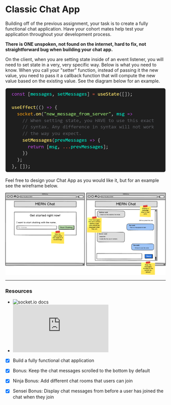# Classic Chat App
Building off of the previous assignment, your task is to create a fully functional chat application. Have your cohort mates help test your application throughout your development process.

**There is ONE unspoken, not found on the internet, hard to fix, not straightforward bug when building your chat app.**

On the client, when you are setting state inside of an event listener, you will need to set state in a very, very specific way. Below is what you need to know. When you call your "setter" function, instead of passing it the new value, you need to pass it a callback function that will compute the new value based on the existing value. See the diagram below for an example.

![](setting_state_in_listener.png)


Feel free to design your Chat App as you would like it, but for an example see the wireframe below.

![](chat.png)

<hr>

### Resources
- ![socket.io docs](https://socket.io/docs/)
- ![Functional Updates](https://reactjs.org/docs/hooks-reference.html#functional-updates)

- [x] Build a fully functional chat application

- [x] Bonus: Keep the chat messages scrolled to the bottom by default

- [x] Ninja Bonus: Add different chat rooms that users can join

- [x] Sensei Bonus: Display chat messages from before a user has joined the chat when they join